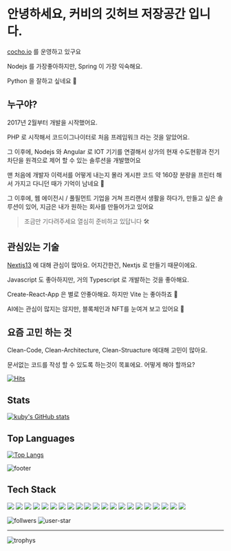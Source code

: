 # 안녕하세요, 커비의 깃허브 저장공간 입니다.

[cocho.io](https://www.cocho.io) 를 운영하고 있구요

Nodejs 를 가장좋아하지만, Spring 이 가장 익숙해요.

Python 을 잘하고 싶네요 🧐

## 누구야?

2017년 2월부터 개발을 시작했어요.

PHP 로 시작해서 코드이그나이터로 처음 프레임워크 라는 것을 알았어요.

그 이후에, Nodejs 와 Angular 로 IOT 기기를 연결해서 상가의 현재 수도현황과 전기차단을 원격으로 제어 할 수 있는 솔루션을 개발했어요

맨 처음에 개발자 이력서를 어떻게 내는지 몰라 게시판 코드 약 160장 분량을 프린터 해서 가지고 다니던 때가 기억이 남네요 🤣

그 이후에, 웹 에이전시 / 풀필먼트 기업을 거쳐 프리랜서 생활을 하다가, 만들고 싶은 솔루션이 있어, 지금은 내가 원하는 회사를 만들어가고 있어요

> 조금만 기다려주세요 열심히 준비하고 있답니다 🛠

## 관심있는 기술

[Nextjs13](https://beta.nextjs.org/docs/getting-started) 에 대해 관심이 많아요. 어지간한건, Nextjs 로 만들기 때문이에요.

Javascript 도 좋아하지만, 거의 Typescript 로 개발하는 것을 좋아해요.

Create-React-App 은 별로 안좋아해요. 하지만 Vite 는 좋아하죠 🤣

AI에는 관심이 많지는 않지만, 블록체인과 NFT를 눈여겨 보고 있어요 👀

## 요즘 고민 하는 것

Clean-Code, Clean-Architecture, Clean-Struacture 에대해 고민이 많아요.

문서없는 코드를 작성 할 수 있도록 하는것이 목표에요. 어떻게 해야 할까요?

[![Hits](https://hits.seeyoufarm.com/api/count/incr/badge.svg?url=https%3A%2F%2Fgithub.com%2Fziponia&count_bg=%2379C83D&title_bg=%23555555&icon=&icon_color=%23E7E7E7&title=hits&edge_flat=false)](https://hits.seeyoufarm.com)

## Stats

[![kuby's GitHub stats](https://github-readme-stats.vercel.app/api?username=ziponia&count_private=true&theme=dracula)](https://github.com/ziponia)

## Top Languages

<!-- https://github.com/anuraghazra/github-readme-stats -->
[![Top Langs](https://github-readme-stats.vercel.app/api/top-langs/?username=ziponia&langs_count=10&layout=compact&count_private=true)](https://github.com/ziponia)

![footer](https://capsule-render.vercel.app/api?section=footer)

<!-- https://shields.io/ -->
## Tech Stack
<!-- https://simpleicons.org/ -->
<p>
    <img src="https://img.shields.io/badge/Node.js-339933?style=flat-square&logo=node.js&logoColor=white"/>
    <img src="https://img.shields.io/badge/React.js-61DAFB?style=flat-square&logo=react&logoColor=white"/>
    <img src="https://img.shields.io/badge/Vue.js-4FC08D?style=flat-square&logo=vue.js&logoColor=white"/>
    <img src="https://img.shields.io/badge/Javascript-ffb13b?style=flat-square&logo=javascript&logoColor=white"/>
    <img src="https://img.shields.io/badge/HTML5-E34F26?style=flat-square&logo=html5&logoColor=white"/>
    <img src="https://img.shields.io/badge/CSS-1572B6?style=flat-square&logo=css3&logoColor=white"/>
    <img src="https://img.shields.io/badge/Sass-CC6699?style=flat-square&logo=Sass&logoColor=white"/>
    <img src="https://img.shields.io/badge/Mysql-4479A1?style=flat-square&logo=MySql&logoColor=white"/>
    <img src="https://img.shields.io/badge/Spring Framework-6DB33F?style=flat-square&logo=spring&logoColor=white"/>
    <img src="https://img.shields.io/badge/Java-007396?style=flat-square&logo=java&logoColor=white"/>
    <img src="https://img.shields.io/badge/Typescript-3178C6?style=flat-square&logo=typescript&logoColor=white"/>
    <img src="https://img.shields.io/badge/Aws-232F3E?style=flat-square&logo=amazonaws&logoColor=white"/>
    <img src="https://img.shields.io/badge/Git-F05032?style=flat-square&logo=Git&logoColor=white"/>
    <img src="https://img.shields.io/badge/Jira-0052CC?style=flat-square&logo=Jira&logoColor=white"/>
    <img src="https://img.shields.io/badge/Cloudflare-F38020?style=flat-square&logo=Cloudflare&logoColor=white"/>
    <img src="https://img.shields.io/badge/PHP-777BB4?style=flat-square&logo=PHP&logoColor=white"/>
    <img src="https://img.shields.io/badge/IntelliJ IDEA-000000?style=flat-square&logo=intellijidea&logoColor=white"/>
    <img src="https://img.shields.io/badge/vscode-007ACC?style=flat-square&logo=visualstudiocode&logoColor=white"/>
    <img src="https://img.shields.io/badge/macOS-000000?style=flat-square&logo=macOS&logoColor=white"/>
    <img src="https://img.shields.io/badge/Next.js-000000?style=flat-square&logo=Next.js&logoColor=white"/>
    <img src="https://img.shields.io/badge/NPM-CB3837?style=flat-square&logo=NPM&logoColor=white"/>
</p>

<!-- https://shields.io/category/social -->
![follwers](https://img.shields.io/github/followers/ziponia?style=social)
![user-star](https://img.shields.io/github/stars/ziponia?style=social)

---

![trophys](https://github-profile-trophy.vercel.app/?username=ziponia&no-bg=false&margin-w=15&margin-h=15)
